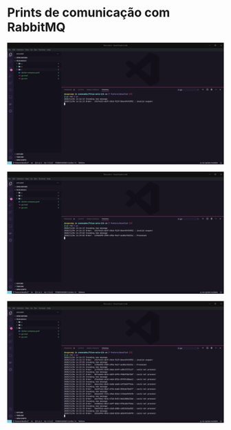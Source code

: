 # Prints de comunicação com RabbitMQ

![Invalid Coupon](invalid-coupon.png)

![Processed](processed.png)

![Connection Error](connection-error.png)